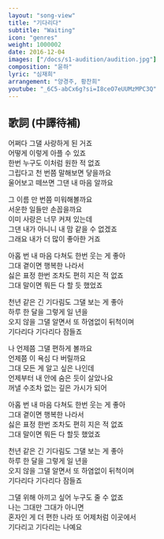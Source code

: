 ```yaml
---
layout: "song-view"
title: "기다리다"
subtitle: "Waiting"
icon: "genres"
weight: 1000002
date: 2016-12-04
images: ["/docs/s1-audition/audition.jpg"]
composition: "윤하"
lyric: "심재희"
arrangement: "양경주, 황찬희"
youtube: "_6C5-abCx6g?si=I8ceO7eUUMzMPC3Q"
---
```


## 歌詞 (中譯待補)

어쩌다 그댈 사랑하게 된 거죠  
어떻게 이렇게 아플 수 있죠  
한번 누구도 이처럼 원한 적 없죠  
그립다고 천 번쯤 말해보면 닿을까요  
울어보고 떼쓰면 그댄 내 마음 알까요  

그 이름 만 번쯤 미워해볼까요  
서운한 일들만 손꼽을까요  
이미 사랑은 너무 커져 있는데  
그댄 내가 아니니 내 맘 같을 수 없겠죠  
그래요 내가 더 많이 좋아한 거죠  

아홉 번 내 마음 다쳐도 한번 웃는 게 좋아  
그대 곁이면 행복한 나라서  
싫은 표정 한번 조차도 편히 지은 적 없죠  
그대 말이면 뭐든 다 할 듯 했었죠  

천년 같은 긴 기다림도 그댈 보는 게 좋아  
하루 한 달을 그렇게 일 년을  
오지 않을 그댈 알면서 또 하염없이 뒤척이며  
기다리다 기다리다 잠들죠  

나 언제쯤 그댈 편하게 볼까요  
언제쯤 이 욕심 다 버릴까요  
그대 모든 게 알고 싶은 나인데  
언제부터 내 안에 숨은 듯이 살았나요  
꺼낼 수조차 없는 깊은 가시가 되어  

아홉 번 내 마음 다쳐도 한번 웃는 게 좋아  
그대 곁이면 행복한 나라서  
싫은 표정 한번 조차도 편히 지은 적 없죠  
그대 말이면 뭐든 다 할듯 했었죠  

천년 같은 긴 기다림도 그댈 보는 게 좋아  
하루 한 달을 그렇게 일 년을  
오지 않을 그댈 알면서 또 하염없이 뒤척이며  
기다리다 기다리다 잠들죠  

그댈 위해 아끼고 싶어 누구도 줄 수 없죠  
나는 그대만 그대가 아니면  
혼자인 게 더 편한 나라 또 어제처럼 이곳에서  
기다리고 기다리는 나예요  
